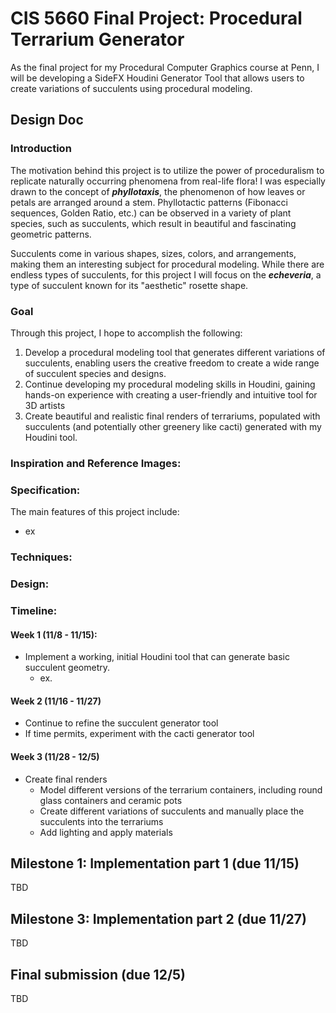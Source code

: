 # CIS 5660 Final Project: Procedural Terrarium Generator

As the final project for my Procedural Computer Graphics course at Penn, I will be developing a SideFX Houdini Generator Tool that allows users to create variations of succulents using procedural modeling.

## Design Doc

### Introduction

The motivation behind this project is to utilize the power of proceduralism to replicate naturally occurring phenomena from real-life flora! I was especially drawn to the concept of ___phyllotaxis___, the phenomenon of how leaves or petals are arranged around a stem. Phyllotactic patterns (Fibonacci sequences, Golden Ratio, etc.) can be observed in a variety of plant species, such as succulents, which result in beautiful and fascinating geometric patterns. 

Succulents come in various shapes, sizes, colors, and arrangements, making them an interesting subject for procedural modeling. While there are endless types of succulents, for this project I will focus on the ___echeveria___, a type of succulent known for its "aesthetic" rosette shape.

### Goal
Through this project, I hope to accomplish the following:
1. Develop a procedural modeling tool that generates different variations of succulents, enabling users the creative freedom to create a wide range of succulent species and designs.
2. Continue developing my procedural modeling skills in Houdini, gaining hands-on experience with creating a user-friendly and intuitive tool for 3D artists
3. Create beautiful and realistic final renders of terrariums, populated with succulents (and potentially other greenery like cacti) generated with my Houdini tool.
  
### Inspiration and Reference Images:



### Specification:

The main features of this project include:
- ex

### Techniques:


### Design:


### Timeline:

#### Week 1 (11/8 - 11/15):
- Implement a working, initial Houdini tool that can generate basic succulent geometry.
  - ex.

#### Week 2 (11/16 - 11/27)
- Continue to refine the succulent generator tool
- If time permits, experiment with the cacti generator tool

#### Week 3 (11/28 - 12/5)
- Create final renders
  - Model different versions of the terrarium containers, including round glass containers and ceramic pots
  - Create different variations of succulents and manually place the succulents into the terrariums
  - Add lighting and apply materials

## Milestone 1: Implementation part 1 (due 11/15)
TBD

## Milestone 3: Implementation part 2 (due 11/27)
TBD

## Final submission (due 12/5)
TBD
